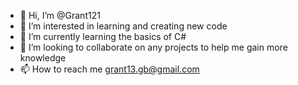 - 👋 Hi, I’m @Grant121
- 👀 I’m interested in learning and creating new code
- 🌱 I’m currently learning the basics of C#
- 💞️ I’m looking to collaborate on any projects to help me gain more knowledge
- 📫 How to reach me grant13.gb@gmail.com

<!---
Grant121/Grant121 is a ✨ special ✨ repository because its `README.md` (this file) appears on your GitHub profile.
You can click the Preview link to take a look at your changes.
--->

